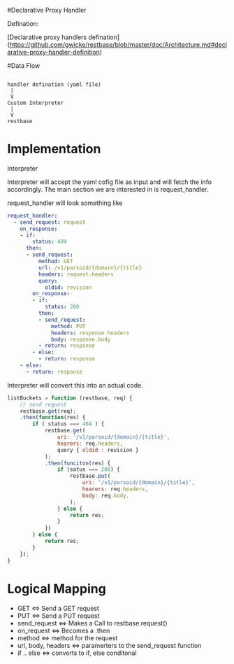 #Declarative Proxy Handler

Defination:

[Declarative proxy handlers defination] (https://github.com/gwicke/restbase/blob/master/doc/Architecture.md#declarative-proxy-handler-definition)

#Data Flow

```

handler defination (yaml file)
 |
 V
Custom Interpreter
 |
 V
restbase

```
# Implementation

Interpreter

Interpreter will accept the yaml cofig file as input and will fetch the info accordingly. The main section we are interested in is request_handler. 

request_handler will look something like 

```yaml
request_handler:
  - send_request: request
    on_response:
    - if:
        status: 404
      then:
      - send_request:
          method: GET
          url: /v1/parsoid/{domain}/{title}
          headers: request.headers
          query:
            oldid: revision
        on_response:
        - if:
            status: 200
          then: 
          - send_request:
              method: PUT
              headers: response.headers
              body: response.body
          - return: response
        - else:
          - return: response
    - else:
      - return: response
```
Interpreter will convert this into an actual code.

```javascript
listBuckets = function (restbase, req) {
    // send request
    restbase.get(req);
    .then(function(res) {
        if ( status === 404 ) {
            restbase.get(
                uri: '/v1/parsoid/{domain}/{title}',
                hearers: req.headers,
                query { oldid : revision }
            );
            .then(funciton(res) {
                if (satus === 200) {
                    restbase.put(
                        uri: '/v1/parsoid/{domain}/{title}',
                        hearers: req.headers,
                        body: req.body,
                    );
                } else {
                    return res;
                }
            })
        } else {
            return res;
        }
    });
}
```

# Logical Mapping

* GET <=> Send a GET request
* PUT <=> Send a PUT request
* send_request <=> Makes a Call to restbase.request()
* on_request <=> Becomes a .then
* method <=> method for the request
* url, body, headers <=> paramerters to the send_request function
* if .. else <=> converts to if, else conditonal
